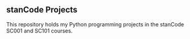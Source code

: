 ## stanCode Projects
This repository holds my Python programming projects in the stanCode SC001 and SC101 courses.
